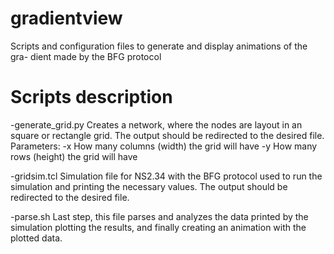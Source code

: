 # gradientview
Scripts and configuration files to generate and display animations of the gra-
dient made by the BFG protocol

Scripts description
===================

-generate_grid.py
Creates a network, where the nodes are layout in an square or rectangle grid. 
The output should be redirected to the desired file.
Parameters:
	-x How many columns (width) the grid will have
	-y How many rows (height) the grid will have

-gridsim.tcl
Simulation file for NS2.34 with the BFG protocol used to run the simulation 
and printing the necessary values. The output should be redirected to the 
desired file.

-parse.sh
Last step, this file parses and analyzes the data printed by the simulation
plotting the results, and finally creating an animation with the plotted 
data.